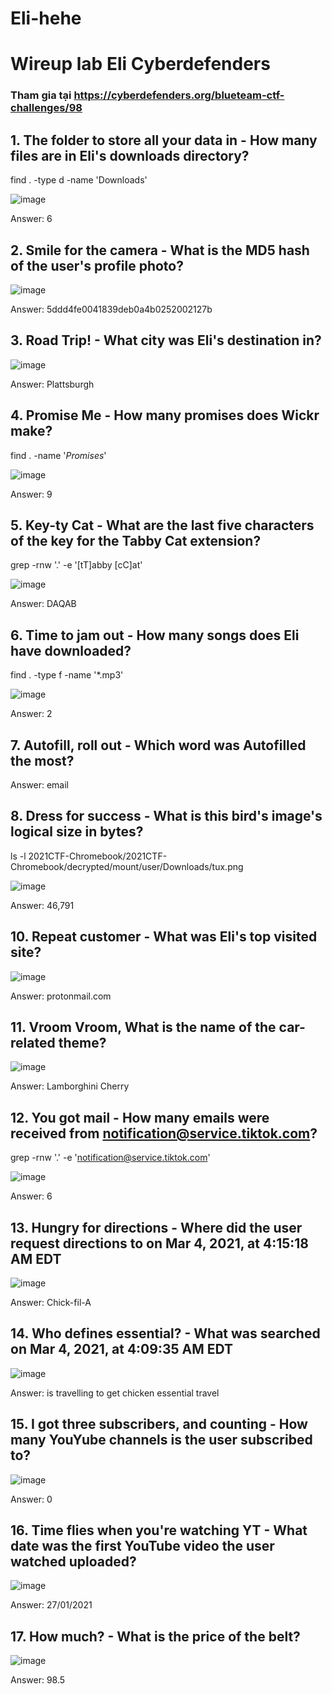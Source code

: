# Eli-hehe
# Wireup lab Eli Cyberdefenders

### Tham gia tại https://cyberdefenders.org/blueteam-ctf-challenges/98

## 1. The folder to store all your data in - How many files are in Eli's downloads directory?

find . -type d -name 'Downloads'

![image](https://user-images.githubusercontent.com/124852865/223416888-65787aad-014f-410b-981a-751ee38ba815.png)

Answer: 6

## 2. Smile for the camera - What is the MD5 hash of the user's profile photo?

![image](https://user-images.githubusercontent.com/124852865/223416986-84171fb8-cb08-4df2-bfe3-af355c2fae21.png)

Answer: 5ddd4fe0041839deb0a4b0252002127b


## 3. Road Trip! - What city was Eli's destination in?

![image](https://user-images.githubusercontent.com/124852865/223417059-d329654f-a257-4e8a-b38e-5d6b47b01db7.png)

Answer: Plattsburgh

## 4. Promise Me - How many promises does Wickr make?

find . -name '*Promises*'



![image](https://user-images.githubusercontent.com/124852865/223417111-b11e8727-d260-4404-ab5a-aa5c43544965.png)


Answer: 9

## 5. Key-ty Cat - What are the last five characters of the key for the Tabby Cat extension?

grep -rnw '.' -e '[tT]abby [cC]at'

![image](https://user-images.githubusercontent.com/124852865/223417208-a13b2ea8-4601-4536-a58b-2045fd2c094c.png)

Answer: DAQAB

## 6. Time to jam out - How many songs does Eli have downloaded?

find . -type f -name '*.mp3'

![image](https://user-images.githubusercontent.com/124852865/223417299-d68cac18-6dd4-4384-92fd-236f36675cd0.png)

Answer: 2

## 7. Autofill, roll out - Which word was Autofilled the most?

Answer: email

## 8. Dress for success - What is this bird's image's logical size in bytes?

ls -l 2021CTF-Chromebook/2021CTF-Chromebook/decrypted/mount/user/Downloads/tux.png

![image](https://user-images.githubusercontent.com/124852865/223417356-ab6b2833-90ae-4bb9-88ab-03790981e994.png)

Answer: 46,791

## 10. Repeat customer - What was Eli's top visited site?

![image](https://user-images.githubusercontent.com/124852865/223417465-569ac5bc-7f37-438a-b6ee-e5fe25e936ea.png)

Answer: protonmail.com

## 11. Vroom Vroom, What is the name of the car-related theme?

![image](https://user-images.githubusercontent.com/124852865/223417536-d3a85c35-b40d-4fb5-84e7-262b8865fb42.png)

Answer: Lamborghini Cherry

## 12. You got mail - How many emails were received from notification@service.tiktok.com?

grep -rnw '.' -e 'notification@service.tiktok.com'

![image](https://user-images.githubusercontent.com/124852865/223417616-4e458183-ca58-464f-b79d-6c1ca9cd4536.png)

Answer: 6


## 13. Hungry for directions - Where did the user request directions to on Mar 4, 2021, at 4:15:18 AM EDT

![image](https://user-images.githubusercontent.com/124852865/223417671-5a79eeaa-fe23-4079-b1c9-29f765e1afa6.png)

Answer: Chick-fil-A

## 14. Who defines essential? - What was searched on Mar 4, 2021, at 4:09:35 AM EDT

![image](https://user-images.githubusercontent.com/124852865/223417778-6dfa9214-191f-4526-b949-23078e366a8d.png)

Answer: is travelling to get chicken essential travel

## 15. I got three subscribers, and counting - How many YouYube channels is the user subscribed to?

![image](https://user-images.githubusercontent.com/124852865/223417848-31e45404-31a5-420e-b59a-f128b82c1eca.png)

Answer: 0

## 16. Time flies when you're watching YT - What date was the first YouTube video the user watched uploaded?

![image](https://user-images.githubusercontent.com/124852865/223418041-7de845eb-c362-4a86-bb2f-4d20383491d6.png)

Answer: 27/01/2021

## 17. How much? - What is the price of the belt?

![image](https://user-images.githubusercontent.com/124852865/223418094-143565bd-64ac-4818-9185-e5829e4e2889.png)

Answer: 98.5


